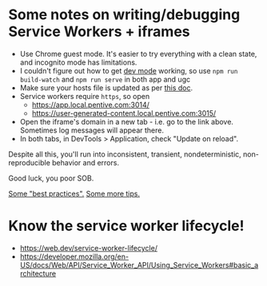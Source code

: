 # Some notes on writing/debugging Service Workers + iframes

- Use Chrome guest mode. It's easier to try everything with a clean state, and incognito mode has limitations.
- I couldn't figure out how to get [dev mode](https://vite-pwa-org.netlify.app/guide/development.html) working, so use `npm run build-watch` and `npm run serve` in both app and ugc
- Make sure your hosts file is updated as per [this doc](./../app/README.md).
- Service workers require `https`, so open
  - https://app.local.pentive.com:3014/
  - https://user-generated-content.local.pentive.com:3015/
- Open the iframe's domain in a new tab - i.e. go to the link above. Sometimes log messages will appear there.
- In both tabs, in DevTools > Application, check "Update on reload".

Despite all this, you'll run into inconsistent, transient, nondeterministic, non-reproducible behavior and errors.

Good luck, you poor SOB.

[Some "best practices".](https://www.thecodeship.com/web-development/guide-service-worker-pitfalls-best-practices/)
[Some more tips.](https://gist.github.com/mmazzarolo/e87a11d24f85b952ee30792316f56d47)

# Know the service worker lifecycle!

- https://web.dev/service-worker-lifecycle/
- https://developer.mozilla.org/en-US/docs/Web/API/Service_Worker_API/Using_Service_Workers#basic_architecture
